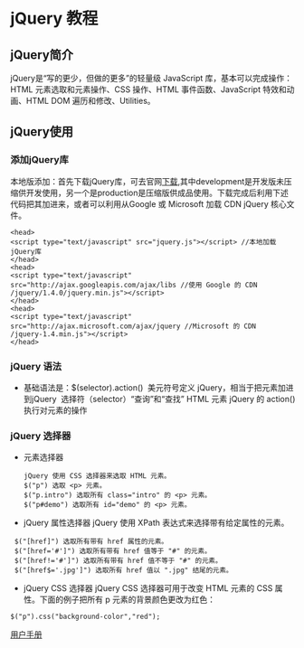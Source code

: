 # jQuery 教程
## jQuery简介
jQuery是“写的更少，但做的更多”的轻量级 JavaScript 库，基本可以完成操作：HTML 元素选取和元素操作、CSS 操作、HTML 事件函数、JavaScript 特效和动画、HTML DOM 遍历和修改、Utilities。
## jQuery使用
### 添加jQuery库
本地版添加：首先下载jQuery库，可去官网[下载](http://jquery.com/download/#Download_jQuery),其中development是开发版未压缩供开发使用，另一个是production是压缩版供成品使用。下载完成后利用下述代码把其加进来，或者可以利用从Google 或 Microsoft 加载 CDN jQuery 核心文件。
```
<head>
<script type="text/javascript" src="jquery.js"></script> //本地加载jQuery库
</head>
<head>
<script type="text/javascript" src="http://ajax.googleapis.com/ajax/libs //使用 Google 的 CDN
/jquery/1.4.0/jquery.min.js"></script>
</head>
<head>
<script type="text/javascript" src="http://ajax.microsoft.com/ajax/jquery //Microsoft 的 CDN
/jquery-1.4.min.js"></script>
</head>
```
### jQuery 语法
* 基础语法是：$(selector).action()
  美元符号定义 jQuery，相当于把元素加进到jQuery
  选择符（selector）“查询”和“查找” HTML 元素
  jQuery 的 action() 执行对元素的操作  
### jQuery 选择器
* 元素选择器
  ```
  jQuery 使用 CSS 选择器来选取 HTML 元素。
  $("p") 选取 <p> 元素。
  $("p.intro") 选取所有 class="intro" 的 <p> 元素。
  $("p#demo") 选取所有 id="demo" 的 <p> 元素。
  ```
* jQuery 属性选择器
  jQuery 使用 XPath 表达式来选择带有给定属性的元素。
 ```
  $("[href]") 选取所有带有 href 属性的元素。
  $("[href='#']") 选取所有带有 href 值等于 "#" 的元素。
  $("[href!='#']") 选取所有带有 href 值不等于 "#" 的元素。
  $("[href$='.jpg']") 选取所有 href 值以 ".jpg" 结尾的元素。
  ```
* jQuery CSS 选择器
  jQuery CSS 选择器可用于改变 HTML 元素的 CSS 属性。下面的例子把所有 p 元素的背景颜色更改为红色：
 ```
 $("p").css("background-color","red");
 ```
[用户手册](http://www.w3school.com.cn/jquery/jquery_ref_selectors.asphttp://www.w3school.com.cn/jquery/jquery_ref_selectors.asp)
